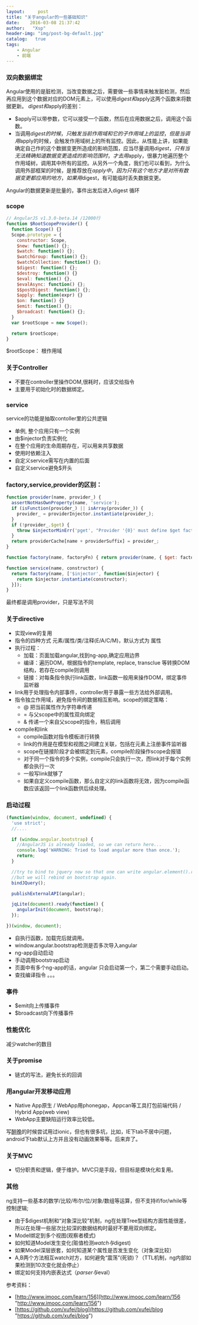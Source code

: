 ```yaml
---
layout:     post
title: "关于angular的一些基础知识"
date:    2016-03-08 21:37:42
author:   "Xsp"
header-img: "img/post-bg-default.jpg"
catalog:   true
tags:
    - Angular
    - 前端
---
```


### 双向数据绑定
Angular使用的是脏检测，当改变数据之后，需要做一些事情来触发脏检测，然后再应用到这个数据对应的DOM元素上，可以使用$digest和$apply这两个函数来将数据更新。
$digest和$apply的差别：

+ $apply可以带参数，它可以接受一个函数，然后在应用数据之后，调用这个函数。
+ 当调用$digest的时候，只触发当前作用域和它的子作用域上的监控，但是当调用$apply的时候，会触发作用域树上的所有监控。因此，从性能上讲，如果能确定自己作的这个数据变更所造成的影响范围，应当尽量调用$digest，只有当无法精确知道数据变更造成的影响范围时，才去用$apply，很暴力地遍历整个作用域树，调用其中所有的监控。从另外一个角度，我们也可以看到，为什么调用外部框架的时候，是推荐放在$apply中，因为只有这个地方才是对所有数据变更都应用的地方，如果用$digest，有可能临时丢失数据变更。

Angular的数据更新是批量的，事件出发后进入digest 循环

### scope
```javascript
// AngularJS v1.3.0-beta.14 /12000行
function $RootScopeProvider() {
  function Scope() {}
  Scope.prototype = {
    constructor: Scope,
    $new: function() {};
    $watch: function() {};
    $watchGroup: function() {};
    $watchCollection: function() {};
    $digest: function() {};
    $destroy: function() {}
    $eval: function() {},
    $evalAsync: function() {};
    $$postDigest: function() {};
    $apply: function(expr) {}
    $on: function() {}
    $emit: function() {};
    $broadcast: function() {};
  }
  var $rootScope = new Scope();

  return $rootScope;
}
```

$rootScope： 根作用域

### 关于Controller

+ 不要在controller里操作DOM,很耗时，应该交给指令
+ 主要用于初始化时的数据绑定。

### service
service的功能是抽取contoller里的公共逻辑

+ 单例, 整个应用只有一个实例
+ 由$injector负责实例化
+ 在整个应用的生命周期存在，可以用来共享数据
+ 使用时依赖注入
+ 自定义service需写在内置的后面
+ 自定义service避免$开头

### factory,service,provider的区别：

```javascript
function provider(name, provider_) {
  assertNotHasOwnProperty(name, 'service');
  if (isFunction(provider_) || isArray(provider_)) {
    provider_ = providerInjector.instantiate(provider_);
  }
  if (!provider_.$get) {
    throw $injectorMinErr('pget', "Provider '{0}' must define $get factory method.", name);
  }
  return providerCache[name + providerSuffix] = provider_;
}

function factory(name, factoryFn) { return provider(name, { $get: factoryFn }); }

function service(name, constructor) {
  return factory(name, ['$injector', function($injector) {
    return $injector.instantiate(constructor);
  }]);
}
```

最终都是调用provider，只是写法不同

### 关于directive
+ 实现view的复用
+ 指令的四种方式 元素/属性/类/注释(E/A/C/M)，默认方式为 属性
+ 执行过程：
	+ 加载：页面加载angular,找到ng-app,确定应用边界
	+ 编译：遍历DOM，根据指令的template, replace, transclue 等转换DOM结构，若存在compile则调用
	+ 链接：对每条指令执行link函数，link函数一般用来操作DOM，绑定事件监听器
+ link用于处理指令内部事件，controller用于暴露一些方法给外部调用。
+ 指令独立作用域，避免指令间的数据相互影响。scope的绑定策略：
	+ @ 把当前属性作为字符串传递
	+ = 与父scope中的属性双向绑定
	+ & 传递一个来自父scope的指令，稍后调用
+ compile和link
	+ compile函数对指令模板进行转换
	+ link的作用是在模型和视图之间建立关联，包括在元素上注册事件监听器
	+ scope在链接阶段才会被绑定到元素，compile阶段操作scope会报错
	+ 对于同一个指令的多个实例，compile只会执行一次，而link对于每个实例都会执行一次
	+ 一般写link就够了
	+ 如果自定义compile函数，那么自定义的link函数将无效，因为compile函数应该返回一个link函数供后续处理。

### 启动过程

```javascript
(function(window, document, undefined) {
  'use strict';
  //....

  if (window.angular.bootstrap) {
    //AngularJS is already loaded, so we can return here...
    console.log('WARNING: Tried to load angular more than once.');
    return;
  }

  //try to bind to jquery now so that one can write angular.element().read()
  //but we will rebind on bootstrap again.
  bindJQuery();

  publishExternalAPI(angular);

  jqLite(document).ready(function() {
    angularInit(document, bootstrap);
  });

})(window, document);
```

+ 自执行函数，加载完后就调用。
+ window.angular.bootstrap检测是否多次导入angular
+ ng-app自动启动
+ 手动调用bootstrap启动
+ 页面中有多个ng-app的话，angular 只会启动第一个，第二个需要手动启动。
+ 查找编译指令
。。。

### 事件
+ $emit向上传播事件
+ $broadcast向下传播事件

### 性能优化
减少watcher的数目

### 关于promise
+ 链式的写法，避免长长的回调

### 用angular开发移动应用
+ Native App原生 / WebApp用phonegap，Appcan等工具打包前端代码 / Hybrid App(web view)
+ WebApp主要缺陷运行效率比较低。

写[醉晚](https://github.com/husterxsp/zuiwan-frontend "https://github.com/husterxsp/zuiwan-frontend")的时候尝试用过ionic，但也有很多坑，比如，IE下tab不居中问题，android下tab默认上方并且没有动画效果等等。后来弃了。

### 关于MVC

+ 切分职责和逻辑，便于维护。MVC只是手段，但目标是模块化和复用。

### 其他

ng支持一些基本的数学/比较/布尔/位/对象/数组等运算，但不支持if/for/while等控制逻辑;

+ 由于$digest机制和“对象深比较”机制，ng在处理Tree型结构方面性能很差，所以在处理一些层次比较深的数据结构时最好不要用双向绑定。
+ Model绑定到多个视图(观察者模式)
+ 如何知道Model发生变化(赃值检测$watch与$digest)
+ 如果Model深层嵌套，如何知道某个属性是否发生变化（对象深比较）
+ A,B两个方法相互watch对方，如何避免“震荡”(死锁)？（TTL机制，ng内部如果检测到10次变化就会停止）
+ 绑定如何支持内嵌表达式（$parser与$eval）


参考资料：

+ [http://www.imooc.com/learn/156](http://www.imooc.com/learn/156 "http://www.imooc.com/learn/156")
+ [https://github.com/xufei/blog](https://github.com/xufei/blog "https://github.com/xufei/blog")
